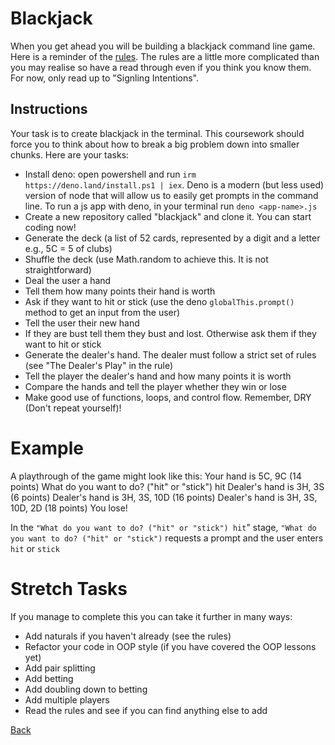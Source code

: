# Blackjack

When you get ahead you will be building a blackjack command line game. Here is a reminder of the [rules](https://bicyclecards.com/how-to-play/blackjack). The rules are a little more complicated than you may realise so have a read through even if you think you know them. For now, only read up to "Signling Intentions".

## Instructions

Your task is to create blackjack in the terminal. This coursework should force you to think about how to break a big problem down into smaller chunks. Here are your tasks:
- Install deno: open powershell and run `irm https://deno.land/install.ps1 | iex`. Deno is a modern (but less used) version of node that will allow us to easily get prompts in the command line. To run a js app with deno, in your terminal run `deno <app-name>.js`
- Create a new repository called "blackjack" and clone it. You can start coding now!
- Generate the deck (a list of 52 cards, represented by a digit and a letter e.g., 5C = 5 of clubs)
- Shuffle the deck (use Math.random to achieve this. It is not straightforward)
- Deal the user a hand
- Tell them how many points their hand is worth
- Ask if they want to hit or stick (use the deno `globalThis.prompt()` method to get an input from the user)
- Tell the user their new hand
- If they are bust tell them they bust and lost. Otherwise ask them if they want to hit or stick
- Generate the dealer's hand. The dealer must follow a strict set of rules (see "The Dealer's Play" in the rule)
- Tell the player the dealer's hand and how many points it is worth
- Compare the hands and tell the player whether they win or lose
- Make good use of functions, loops, and control flow. Remember, DRY (Don't repeat yourself)!

# Example

A playthrough of the game might look like this:
Your hand is 5C, 9C
(14 points)
What do you want to do? ("hit" or "stick") hit
Dealer's hand is 3H, 3S
(6 points)
Dealer's hand is 3H, 3S, 10D
(16 points)
Dealer's hand is 3H, 3S, 10D, 2D
(18 points)
You lose!

In the `"What do you want to do? ("hit" or "stick") hit`" stage, `"What do you want to do? ("hit" or "stick")` requests a prompt and the user enters `hit` or `stick`

# Stretch Tasks

If you manage to complete this you can take it further in many ways:
- Add naturals if you haven't already (see the rules)
- Refactor your code in OOP style (if you have covered the OOP lessons yet)
- Add pair splitting
- Add betting
- Add doubling down to betting
- Add multiple players
- Read the rules and see if you can find anything else to add

[Back](./README.md)
